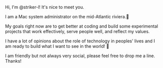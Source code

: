 Hi, I'm @striker-l! It's nice to meet you. 

I am a Mac system administrator on the mid-Atlantic riviera.🎉

My goals right now are to get better at coding and build some experimental projects that work effectively, serve people well, and reflect my values.

I have a lot of opinions about the role of technology in peoples' lives and I am ready to build what I want to see in the world! 💪

I am friendly but not always very social, please feel free to drop me a line. Thanks!



<!---
striker-l/striker-l is a ✨ special ✨ repository because its `README.md` (this file) appears on your GitHub profile.
You can click the Preview link to take a look at your changes.
--->
